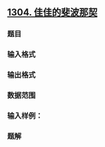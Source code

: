 ## [1304. 佳佳的斐波那契](https://www.acwing.com/problem/content/1306/)

### 题目

### 输入格式

### 输出格式

### 数据范围

### 输入样例：



### 题解
